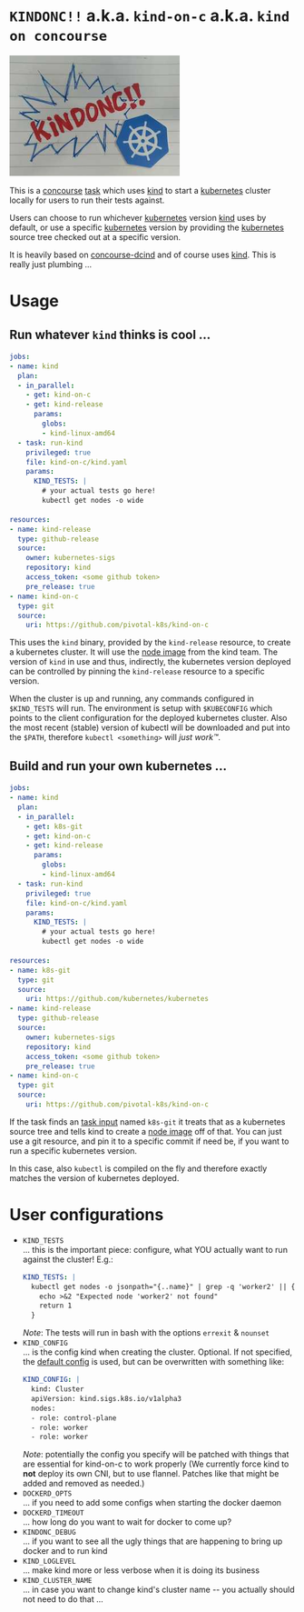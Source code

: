# `KINDONC!!` a.k.a. `kind-on-c` a.k.a. `kind on concourse`

![KINDONC!! POW!!][logo]

[logo]: kindonc.jpg

This is a [concourse] [task][concourse-task] which uses [kind] to start a
[kubernetes] cluster locally for users to run their tests against.

Users can choose to run whichever [kubernetes] version [kind] uses by default,
or use a specific [kubernetes] version by providing the [kubernetes] source
tree checked out at a specific version. 

It is heavily based on [concourse-dcind] and of course uses [kind]. This is really just plumbing ...

# Usage

## Run whatever `kind` thinks is cool ...

```yaml
jobs:
- name: kind
  plan:
  - in_parallel:
    - get: kind-on-c
    - get: kind-release
      params:
        globs:
        - kind-linux-amd64
  - task: run-kind
    privileged: true
    file: kind-on-c/kind.yaml
    params:
      KIND_TESTS: |
        # your actual tests go here!
        kubectl get nodes -o wide

resources:
- name: kind-release
  type: github-release
  source:
    owner: kubernetes-sigs
    repository: kind
    access_token: <some github token>
    pre_release: true
- name: kind-on-c
  type: git
  source:
    uri: https://github.com/pivotal-k8s/kind-on-c
```

This uses the `kind` binary, provided by the `kind-release` resource, to create
a kubernetes cluster. It will use the [node image] from the kind team.
The version of `kind` in use and thus, indirectly, the kubernetes version
deployed can be controlled by pinning the `kind-release` resource to a specific
version.

When the cluster is up and running, any commands configured in `$KIND_TESTS`
will run. The environment is setup with `$KUBECONFIG` which points to the
client configuration for the deployed kubernetes cluster. Also the most recent
(stable) version of kubectl will be downloaded and put into the `$PATH`,
therefore `kubectl <something>` will *just work™️*.

## Build and run your own kubernetes ...

```yaml
jobs:
- name: kind
  plan:
  - in_parallel:
    - get: k8s-git
    - get: kind-on-c
    - get: kind-release
      params:
        globs:
        - kind-linux-amd64
  - task: run-kind
    privileged: true
    file: kind-on-c/kind.yaml
    params:
      KIND_TESTS: |
        # your actual tests go here!
        kubectl get nodes -o wide

resources:
- name: k8s-git
  type: git
  source:
    uri: https://github.com/kubernetes/kubernetes
- name: kind-release
  type: github-release
  source:
    owner: kubernetes-sigs
    repository: kind
    access_token: <some github token>
    pre_release: true
- name: kind-on-c
  type: git
  source:
    uri: https://github.com/pivotal-k8s/kind-on-c
```

If the task finds an [task input] named `k8s-git` it treats that as a
kubernetes source tree and tells kind to create a [node image] off of that. You
can just use a git resource, and pin it to a specific commit if need be, if you
want to run a specific kubernetes version.

In this case, also `kubectl` is compiled on the fly and therefore exactly
matches the version of kubernetes deployed.

# User configurations

- `KIND_TESTS`  
  ... this is the important piece: configure, what YOU actually want to run
  against the cluster! E.g.:
  ```yaml
  KIND_TESTS: |
    kubectl get nodes -o jsonpath="{..name}" | grep -q 'worker2' || {
      echo >&2 "Expected node 'worker2' not found"
      return 1
    }
  ```
  _Note_: The tests will run in bash with the options `errexit` & `nounset`
- `KIND_CONFIG`  
  ... is the config kind when creating the cluster. Optional. If not specified,
  the [default config](kind-default-config.yaml) is used, but can be
  overwritten with something like:
  ```yaml
  KIND_CONFIG: |
    kind: Cluster
    apiVersion: kind.sigs.k8s.io/v1alpha3
    nodes:
    - role: control-plane
    - role: worker
    - role: worker
  ```
  _Note_: potentially the config you specify will be patched with things that
  are essential for kind-on-c to work properly (We currently force kind to
  **not** deploy its own CNI, but to use flannel. Patches like that might be
  added and removed as needed.)
- `DOCKERD_OPTS`  
  ... if you need to add some configs when starting the docker daemon
- `DOCKERD_TIMEOUT`  
  ... how long do you want to wait for docker to come up?
- `KINDONC_DEBUG`  
  ... if you want to see all the ugly things that are happening to bring up docker and to run kind
- `KIND_LOGLEVEL`  
  ... make kind more or less verbose when it is doing its business
- `KIND_CLUSTER_NAME`  
  ... in case you want to change kind's cluster name -- you actually should not need to do that ...

[concourse-dcind]: https://github.com/karlkfi/concourse-dcind
[concourse]: https://concourse-ci.org/
[concourse-task]: https://concourse-ci.org/tasks.html
[task input]: https://concourse-ci.org/tasks.html#task-inputs
[kind]: https://kind.sigs.k8s.io/
[kubernetes]: https://kubernetes.io/
[node image]: https://kind.sigs.k8s.io/docs/design/node-image/
